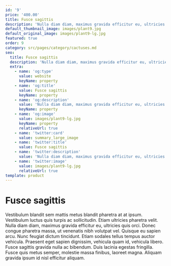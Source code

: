 ```yaml
---
id: '9'
price: '400.00'
title: Fusce sagittis
description: 'Nulla diam diam, maximus gravida efficitur eu, ultricies quis orci.'
default_thumbnail_image: images/plant9.jpg
default_original_image: images/plant9-lg.jpg
featured: true
order: 9
category: src/pages/category/cactuses.md
seo:
  title: Fusce sagittis
  description: 'Nulla diam diam, maximus gravida efficitur eu, ultricies quis orci'
  extra:
    - name: 'og:type'
      value: website
      keyName: property
    - name: 'og:title'
      value: Fusce sagittis
      keyName: property
    - name: 'og:description'
      value: 'Nulla diam diam, maximus gravida efficitur eu, ultricies quis orci'
      keyName: property
    - name: 'og:image'
      value: images/plant9-lg.jpg
      keyName: property
      relativeUrl: true
    - name: 'twitter:card'
      value: summary_large_image
    - name: 'twitter:title'
      value: Fusce sagittis
    - name: 'twitter:description'
      value: 'Nulla diam diam, maximus gravida efficitur eu, ultricies quis orci'
    - name: 'twitter:image'
      value: images/plant9-lg.jpg
      relativeUrl: true
template: product
---
```


# Fusce sagittis

Vestibulum blandit sem mattis metus blandit pharetra at at ipsum. Vestibulum luctus quis turpis ac sollicitudin. Etiam ultricies pharetra velit. Nulla diam diam, maximus gravida efficitur eu, ultricies quis orci. Donec congue pharetra massa, ut venenatis nibh volutpat vel. Quisque eu sapien arcu. Nunc feugiat dictum tincidunt. Etiam sodales tellus tempus auctor vehicula. Praesent eget sapien dignissim, vehicula quam id, vehicula libero. Fusce sagittis gravida nulla ac bibendum. Duis lacinia egestas fringilla. Fusce quis metus semper, molestie massa finibus, laoreet magna. Aliquam gravida ipsum id nisl efficitur aliquam.